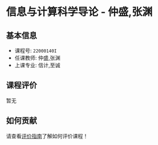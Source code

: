 # 信息与计算科学导论 - 仲盛,张渊

## 基本信息

- 课程号: `22000140I`
- 任课教师: 仲盛,张渊
- 上课专业: 信计,至诚

## 课程评价

暂无

## 如何贡献

请查看[评价指南](../how-to-comment.md)了解如何评价课程！

